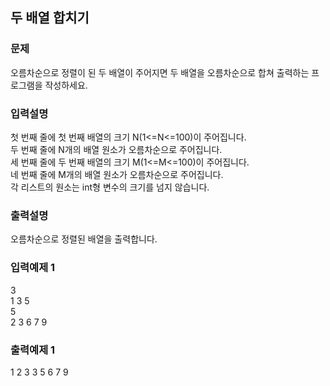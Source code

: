 ## 두 배열 합치기
### 문제
오름차순으로 정렬이 된 두 배열이 주어지면 두 배열을 오름차순으로 합쳐 출력하는 프로그램을 작성하세요.
### 입력설명
첫 번째 줄에 첫 번째 배열의 크기 N(1<=N<=100)이 주어집니다.<br> 두 번째 줄에 N개의 배열 원소가 오름차순으로 주어집니다.<br> 세 번째 줄에 두 번째 배열의 크기 M(1<=M<=100)이 주어집니다.<br> 네 번째 줄에 M개의 배열 원소가 오름차순으로 주어집니다.<br> 
각 리스트의 원소는 int형 변수의 크기를 넘지 않습니다.
### 출력설명
오름차순으로 정렬된 배열을 출력합니다.
### 입력예제 1                                   
3 <br>
 1 3 5 <br>
 5 <br>
 2 3 6 7 9 <br>
### 출력예제 1
 1 2 3 3 5 6 7 9
